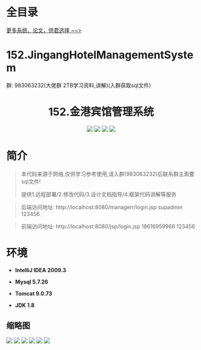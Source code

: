 # 全目录

[更多系统、论文，供君选择 ~~>](https://www.bitwise.net.cn)
# 152.JingangHotelManagementSystem

<p>群: 983063232(大佬群 2TB学习资料,讲解)(入群获取sql文件)</p>

<p><h1 align="center">152.金港宾馆管理系统</h1></p>


<p align="center">
	<img src="https://img.shields.io/badge/jdk-1.8-orange.svg"/>
    <img src="https://img.shields.io/badge/spring-5.x-lightgrey.svg"/>
    <img src="https://img.shields.io/badge/springmvc-3.x-blue.svg"/>
    <img src="https://img.shields.io/badge/mybatis-5.x-yellow.svg"/>
</p>

# 简介


> 本代码来源于网络,仅供学习参考使用,请入群(983063232)后联系群主索要sql文件!
>
> 提供1.远程部署/2.修改代码/3.设计文档指导/4.框架代码讲解等服务

>后端访问地址: http://localhost:8080/managerr/login.jsp
> supadmin  123456

>前端访问地址: http://localhost:8080/jsp/login.jsp
> 18616959966 123456

# 环境

- <b>IntelliJ IDEA 2009.3</b>

- <b>Mysql 5.7.26</b>

- <b>Tomcat 9.0.73</b>

- <b>JDK 1.8</b>




## 缩略图


![](https://bitwise.oss-cn-heyuan.aliyuncs.com/2024/9/10/e11d4991-c2a9-49b4-8e46-f9c41fad3497.png)
![](https://bitwise.oss-cn-heyuan.aliyuncs.com/2024/9/10/c2af380e-79ba-4389-891d-55b2a3c0e95d.png)
![](https://bitwise.oss-cn-heyuan.aliyuncs.com/2024/9/10/9e1cd3ec-211a-46ec-b775-d17d0bebcb95.png)
![](https://bitwise.oss-cn-heyuan.aliyuncs.com/2024/9/10/3c6500c9-b357-4a0f-842a-082c197033a1.png)
![](https://bitwise.oss-cn-heyuan.aliyuncs.com/2024/9/10/39c42b43-8892-4cd8-a830-483457ad2520.png)
![](https://bitwise.oss-cn-heyuan.aliyuncs.com/2024/9/10/3ed25103-45cf-432b-9600-60a523189c63.png)




